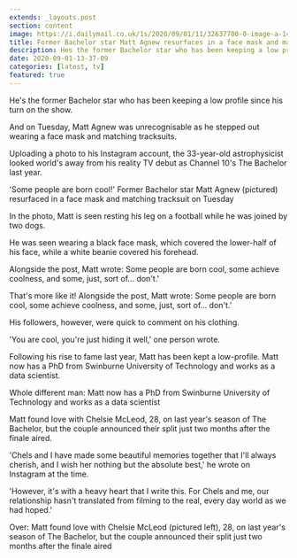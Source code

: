 ```yaml
---
extends: _layouts.post
section: content
image: https://i.dailymail.co.uk/1s/2020/09/01/11/32637700-0-image-a-14_1598954969195.jpg 
title: Former Bachelor star Matt Agnew resurfaces in a face mask and matching tracksuit  
description: Hes the former Bachelor star who has been keeping a low profile. And on Tuesday, Matt Agnew was unrecognisable as he stepped out wearing a face mask and matching tracksuits. 
date: 2020-09-01-13-37-09 
categories: [latest, tv] 
featured: true 
--- 
```

He's the former Bachelor star who has been keeping a low profile since his turn on the show.

And on Tuesday, Matt Agnew was unrecognisable as he stepped out wearing a face mask and matching tracksuits.

Uploading a photo to his Instagram account, the 33-year-old astrophysicist looked world's away from his reality TV debut as Channel 10's The Bachelor last year.

'Some people are born cool!' Former Bachelor star Matt Agnew (pictured) resurfaced in a face mask and matching tracksuit on Tuesday

In the photo, Matt is seen resting his leg on a football while he was joined by two dogs.

He was seen wearing a black face mask, which covered the lower-half of his face, while a white beanie covered his forehead.

Alongside the post, Matt wrote: Some people are born cool, some achieve coolness, and some, just, sort of... don't.' 

That's more like it! Alongside the post, Matt wrote: Some people are born cool, some achieve coolness, and some, just, sort of... don't.' 

His followers, however, were quick to comment on his clothing.

'You are cool, you're just hiding it well,' one person wrote. 

Following his rise to fame last year, Matt has been kept a low-profile. Matt now has a PhD from Swinburne University of Technology and works as a data scientist. 

Whole different man: Matt now has a PhD from Swinburne University of Technology and works as a data scientist

Matt found love with Chelsie McLeod, 28, on last year's season of The Bachelor, but the couple announced their split just two months after the finale aired. 

'Chels and I have made some beautiful memories together that I'll always cherish, and I wish her nothing but the absolute best,' he wrote on Instagram at the time.

'However, it's with a heavy heart that I write this. For Chels and me, our relationship hasn't translated from filming to the real, every day world as we had hoped.'  

Over: Matt found love with Chelsie McLeod (pictured left), 28, on last year's season of The Bachelor, but the couple announced their split just two months after the finale aired

